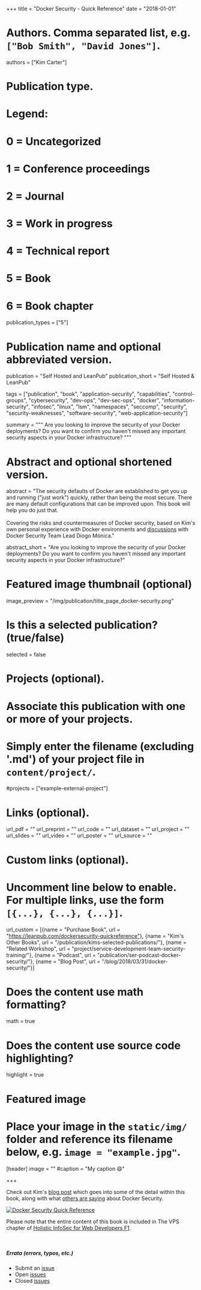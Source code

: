 +++
title = "Docker Security - Quick Reference"
date = "2018-01-01"

# Authors. Comma separated list, e.g. `["Bob Smith", "David Jones"]`.
authors = ["Kim Carter"]

# Publication type.
# Legend:
# 0 = Uncategorized
# 1 = Conference proceedings
# 2 = Journal
# 3 = Work in progress
# 4 = Technical report
# 5 = Book
# 6 = Book chapter
publication_types = ["5"]

# Publication name and optional abbreviated version.
publication = "Self Hosted and LeanPub"
publication_short = "Self Hosted & LeanPub"

tags = ["publication", "book", "application-security", "capabilities", "control-groups", "cybersecurity", "dev-ops", "dev-sec-ops", "docker", "information-security", "infosec", "linux", "lsm", "namespaces", "seccomp", "security", "security-weaknesses", "software-security", "web-application-security"]

summary = """
Are you looking to improve the security of your Docker deployments? Do you want to confirm you haven't missed any important security aspects in your Docker infrastructure?
"""

# Abstract and optional shortened version.
abstract = "The security defaults of Docker are established to get you up and running (\"just work\") quickly, rather than being the most secure. There are many default configurations that can be improved upon. This book will help you do just that.<br><br>Covering the risks and countermeasures of Docker security, based on Kim's own personal experience with Docker environments and [discussions](/publication/ser-podcast-docker-security) with Docker Security Team Lead Diogo Mónica."

abstract_short = "Are you looking to improve the security of your Docker deployments? Do you want to confirm you haven't missed any important security aspects in your Docker infrastructure?"

# Featured image thumbnail (optional)
image_preview = "/img/publication/title_page_docker-security.png"

# Is this a selected publication? (true/false)
selected = false

# Projects (optional).
#   Associate this publication with one or more of your projects.
#   Simply enter the filename (excluding '.md') of your project file in `content/project/`.
#projects = ["example-external-project"]

# Links (optional).
url_pdf = ""
url_preprint = ""
url_code = ""
url_dataset = ""
url_project = ""
url_slides = ""
url_video = ""
url_poster = ""
url_source = ""

# Custom links (optional).
#   Uncomment line below to enable. For multiple links, use the form `[{...}, {...}, {...}]`.
url_custom = [{name = "Purchase Book", url = "https://leanpub.com/dockersecurity-quickreference"}, {name = "Kim's Other Books", url = "/publication/kims-selected-publications/"}, {name = "Related Workshop", url = "project/service-development-team-security-training/"}, {name = "Podcast", url = "publication/ser-podcast-docker-security/"}, {name = "Blog Post", url = "/blog/2018/03/31/docker-security/"}]

# Does the content use math formatting?
math = true

# Does the content use source code highlighting?
highlight = true

# Featured image
# Place your image in the `static/img/` folder and reference its filename below, e.g. `image = "example.jpg"`.
[header]
image = ""
#caption = "My caption :smile:"

+++

Check out Kim's [blog post](/blog/2018/03/31/docker-security/) which goes into some of the detail within this book, along with what [others are saying](/blog/2018/03/31/docker-security/#comments) about Docker Security.

[![Docker Security Quick Reference](/img/publication/title_page_docker-security_720.png)](https://leanpub.com/dockersecurity-quickreference)

Please note that the entire content of this book is included in The VPS chapter of [Holistic InfoSec for Web Developers F1](https://f1.holisticinfosecforwebdevelopers.com/).

<br>

##### Errata (errors, typos, etc.)

* Submit an [issue](https://github.com/binarymist/dockersecurity-quickreference/issues)
* Open [issues](https://github.com/binarymist/dockersecurity-quickreference/issues?q=is%3Aopen+is%3Aissue)
* Closed [issues](https://github.com/binarymist/dockersecurity-quickreference/issues?q=is%3Aissue+is%3Aclosed)

